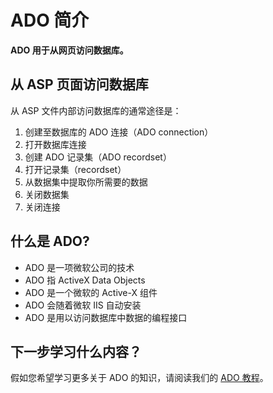 # ADO 简介

**ADO 用于从网页访问数据库。**

## 从 ASP 页面访问数据库

从 ASP 文件内部访问数据库的通常途径是：

1.  创建至数据库的 ADO 连接（ADO connection）
2.  打开数据库连接
3.  创建 ADO 记录集（ADO recordset）
4.  打开记录集（recordset）
5.  从数据集中提取你所需要的数据
6.  关闭数据集
7.  关闭连接

## 什么是 ADO?

*   ADO 是一项微软公司的技术
*   ADO 指 ActiveX Data Objects
*   ADO 是一个微软的 Active-X 组件
*   ADO 会随着微软 IIS 自动安装
*   ADO 是用以访问数据库中数据的编程接口

## 下一步学习什么内容？

假如您希望学习更多关于 ADO 的知识，请阅读我们的 [ADO 教程](/ado/index.asp)。


